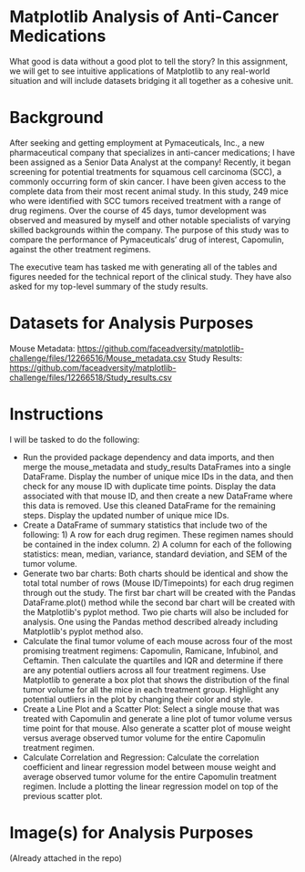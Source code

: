 # Matplotlib Analysis of Anti-Cancer Medications
What good is data without a good plot to tell the story? In this assignment, we will get to see intuitive applications of Matplotlib to any real-world situation and will include datasets bridging it all together as a cohesive unit.
# Background
After seeking and getting employment at Pymaceuticals, Inc., a new pharmaceutical company that specializes in anti-cancer medications; I have been assigned as a Senior Data Analyst at the company! Recently, it began screening for potential treatments for squamous cell carcinoma (SCC), a commonly occurring form of skin cancer. I have been given access to the complete data from their most recent animal study. In this study, 249 mice who were identified with SCC tumors received treatment with a range of drug regimens. Over the course of 45 days, tumor development was observed and measured by myself and other notable specialists of varying skilled backgrounds within the company. The purpose of this study was to compare the performance of Pymaceuticals’ drug of interest, Capomulin, against the other treatment regimens.

The executive team has tasked me with generating all of the tables and figures needed for the technical report of the clinical study. They have also asked for my top-level summary of the study results.
# Datasets for Analysis Purposes
Mouse Metadata: https://github.com/faceadversity/matplotlib-challenge/files/12266516/Mouse_metadata.csv
Study Results: https://github.com/faceadversity/matplotlib-challenge/files/12266518/Study_results.csv
# Instructions
I will be tasked to do the following:
* Run the provided package dependency and data imports, and then merge the mouse_metadata and study_results DataFrames into a single DataFrame. Display      the number of unique mice IDs in the data, and then check for any mouse ID with duplicate time points. Display the data associated with that mouse ID,     and then create a new DataFrame where this data is removed. Use this cleaned DataFrame for the remaining steps. Display the updated number of unique       mice IDs.
* Create a DataFrame of summary statistics that include two of the following: 1) A row for each drug regimen. These regimen names should be contained in     the index column. 2) A column for each of the following statistics: mean, median, variance, standard deviation, and SEM of the tumor volume.
* Generate two bar charts: Both charts should be identical and show the total total number of rows (Mouse ID/Timepoints) for each drug regimen through 
  out the study. The first bar chart will be created with the Pandas DataFrame.plot() method while the second bar chart will be created with the 
  Matplotlib's pyplot method. Two pie charts will also be included for analysis. One using the Pandas method described already including Matplotlib's        pyplot method also.
* Calculate the final tumor volume of each mouse across four of the most promising treatment regimens: Capomulin, Ramicane, Infubinol, and Ceftamin. 
  Then calculate the quartiles and IQR and determine if there are any potential outliers across all four treatment regimens. Use Matplotlib to generate a 
  box plot that shows the distribution of the final tumor volume for all the mice in each treatment group.
  Highlight any potential outliers in the plot by changing their color and style.
* Create a Line Plot and a Scatter Plot: Select a single mouse that was treated with Capomulin and generate a line plot of tumor volume versus time point 
  for that mouse. Also generate a scatter plot of mouse weight versus average observed tumor volume for the entire Capomulin treatment regimen.
* Calculate Correlation and Regression: Calculate the correlation coefficient and linear regression model between mouse weight and average observed tumor 
  volume for the entire Capomulin treatment regimen. Include a plotting the linear regression model on top of the previous scatter plot.
# Image(s) for Analysis Purposes
(Already attached in the repo)

